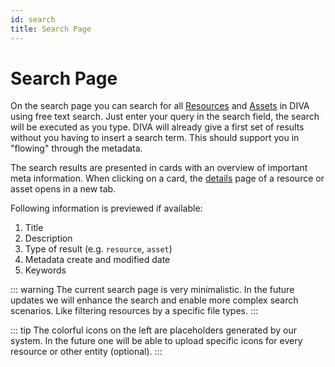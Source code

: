 ```yaml
---
id: search
title: Search Page
---
```


# Search Page

On the search page you can search for all [Resources](../about/README.md#resource) and [Assets](../about/README.md#asset) in DIVA using free text search.
Just enter your query in the search field, the search will be executed as you type.
DIVA will already give a first set of results without you having to insert a search term.
This should support you in "flowing" through the metadata.

<!-- <div class="flex justify-center">
    <img class="rounded-lg" :src="$withBase('/assets/screenshots/search.png')" alt="DIVA login">
</div> -->

The search results are presented in cards with an overview of important meta information.
When clicking on a card, the [details](./resource-details) page of a resource or asset opens in a new tab.

Following information is previewed if available:

1. Title
2. Description
3. Type of result (e.g. `resource`, `asset`)
4. Metadata create and modified date
5. Keywords

<!-- <div class="flex justify-center">
    <img class="rounded-lg border-2 border-gray-100 border-solid" :src="$withBase('/assets/screenshots/search_result.png')" alt="DIVA Search Result">
</div> -->

::: warning
The current search page is very minimalistic.
In the future updates we will enhance the search and enable more complex search scenarios.
Like filtering resources by a specific file types.
:::

::: tip
The colorful icons on the left are placeholders generated by our system.
In the future one will be able to upload specific icons for every resource or other entity (optional).
:::
